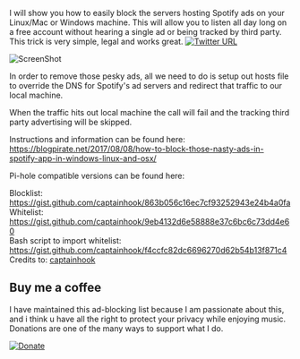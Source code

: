 I will show you how to easily block the servers hosting Spotify ads on your Linux/Mac or Windows machine. 
This will allow you to listen all day long on a free account without hearing a single ad or being tracked by third party. This trick is very simple, legal and works great.  [![Twitter URL](https://img.shields.io/twitter/url/https/twitter.com/fold_left.svg?style=social&label=Follow%20%40Anis_Muslić)](https://twitter.com/0xUID)

![ScreenShot](https://blogpirate.net/wp-content/uploads/2017/08/spotify-ad-block.jpg)

In order to remove those pesky ads, all we need to do is setup out hosts file to override the DNS for Spotify's ad servers and redirect that traffic to our local machine.  

When the traffic hits out local machine the call will fail and the tracking third party advertising will be skipped.

Instructions and information can be found here: https://blogpirate.net/2017/08/08/how-to-block-those-nasty-ads-in-spotify-app-in-windows-linux-and-osx/

Pi-hole compatible versions can be found here:

Blocklist: https://gist.github.com/captainhook/863b056c16ec7cf93252943e24b4a0fa  
Whitelist: https://gist.github.com/captainhook/9eb4132d6e58888e37c6bc6c73dd4e60  
Bash script to import whitelist: https://gist.github.com/captainhook/f4ccfc82dc6696270d62b54b13f871c4  
Credits to: [captainhook](https://github.com/captainhook)

## Buy me a coffee
I have maintained this ad-blocking list because I am passionate about this, and i think u have all the right to protect your privacy while enjoying music. 
Donations are one of the many ways to support what I do.

[![Donate](https://img.shields.io/badge/Donate-PayPal-green.svg)](https://www.paypal.com/cgi-bin/webscr?cmd=_s-xclick&hosted_button_id=C7CEG3BFRDPSN)
